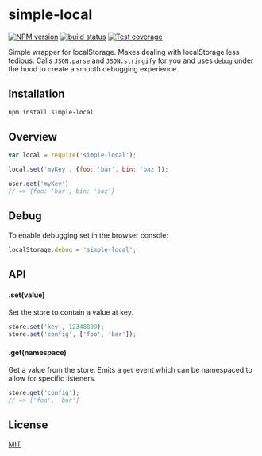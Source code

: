 # simple-local
[![NPM version][npm-image]][npm-url]
[![build status][travis-image]][travis-url]
[![Test coverage][coveralls-image]][coveralls-url]

Simple wrapper for localStorage. Makes dealing with localStorage
less tedious. Calls `JSON.parse` and `JSON.stringify` for you and uses `debug`
under the hood to create a smooth debugging experience.

## Installation
```bash
npm install simple-local
```

## Overview
```js
var local = require('simple-local');

local.set('myKey', {foo: 'bar', bin: 'baz'});

user.get('myKey')
// => {foo: 'bar', bin: 'baz'}
```

## Debug
To enable debugging set in the browser console:
```js
localStorage.debug = 'simple-local';
```

## API
#### .set(value)
Set the store to contain a value at key.
```js
store.set('key', 12348899);
store.set('config', ['foo', 'bar']);
```

#### .get(namespace)
Get a value from the store. Emits a `get` event which can
be namespaced to allow for specific listeners.
```js
store.get('config');
// => ['foo', 'bar']
```

## License
[MIT](https://tldrlegal.com/license/mit-license)

[npm-image]: https://img.shields.io/npm/v/simple-local.svg?style=flat-square
[npm-url]: https://npmjs.org/package/simple-local
[travis-image]: https://img.shields.io/travis/npm-dom/simple-local.svg?style=flat-square
[travis-url]: https://travis-ci.org/npm-dom/simple-local
[coveralls-image]: https://img.shields.io/coveralls/npm-dom/simple-local.svg?style=flat-square
[coveralls-url]: https://coveralls.io/r/npm-dom/simple-local?branch=master
